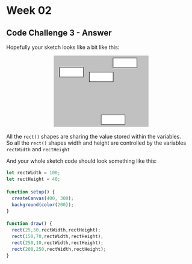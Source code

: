 # Week 02

## Code Challenge 3 - Answer

Hopefully your sketch looks like a bit like this:  

<p align="center">
<img src="./images/code-challenge-3.png" alt="ellipse" width="50%"/>
</p>

All the ```rect()``` shapes are sharing the value stored within the variables.  
So all the ```rect()``` shapes width and height are controlled by the variables ```rectWidth``` and ```rectHeight```

And your whole sketch code should look something like this:  

```javascript
let rectWidth = 100;
let rectHeight = 40;

function setup() {
  createCanvas(400, 300);
  background(color(200));
}

function draw() {
  rect(25,50,rectWidth,rectHeight);
  rect(150,70,rectWidth,rectHeight);
  rect(250,10,rectWidth,rectHeight);
  rect(200,250,rectWidth,rectHeight);
}
```
